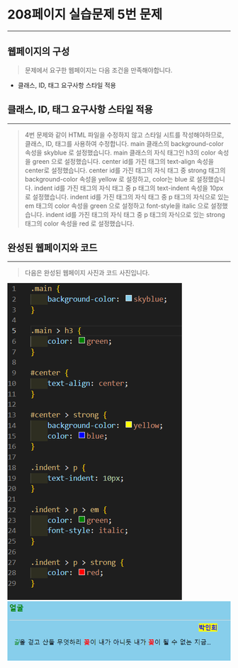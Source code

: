 # 208페이지 실습문제 5번 문제

-----------------------------

## 웹페이지의 구성

> 문제에서 요구한 웹페이지는 다음 조건을 만족해야합니다.

+ 클래스, ID, 태그 요구사항 스타일 적용

## 클래스, ID, 태그 요구사항 스타일 적용

-----------------------------

> 4번 문제와 같이 HTML 파일을 수정하지 않고 스타일 시트를 작성해야하므로, 클래스, ID, 태그를 사용하여 수정합니다.
> main 클래스의 background-color 속성을 skyblue 로 설정했습니다.
> main 클래스의 자식 태그인 h3의 color 속성을 green 으로 설정했습니다.
> center id를 가진 태그의 text-align 속성을 center로 설정했습니다.
> center id를 가진 태그의 자식 태그 중 strong 태그의 background-color 속성을 yellow 로 설정하고, color는 blue 로 설정했습니다.
> indent id를 가진 태그의 자식 태그 중 p 태그의 text-indent 속성을 10px 로 설정했습니다.
> indent id를 가진 태그의 자식 태그 중 p 태그의 자식으로 있는 em 태그의 color 속성을 green 으로 설정하고 font-style을 italic 으로 설정했습니다.
> indent id를 가진 태그의 자식 태그 중 p 태그의 자식으로 있는 strong 태그의 color 속성을 red 로 설정했습니다.

## 완성된 웹페이지와 코드

-----------------------------

> 다음은 완성된 웹페이지 사진과 코드 사진입니다.

<img src="./image/p208_5스타일.png">
<img src="./image/p208_5웹페이지.png">
